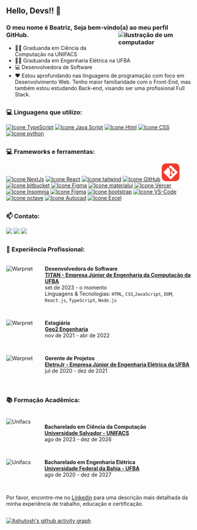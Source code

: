 ## Hello, Devs!! 👋
### O meu nome é Beatriz, Seja bem-vindo(a) ao meu perfil GitHub. <img src="https://i.postimg.cc/SxLHN1bj/pcimg.png" alt="ilustração de um computador" min-width="200px" max-width="200px" width="200px" align="right">


- 👨‍🎓 Graduanda em Ciência da Computação na UNIFACS
- 👨‍🎓 Graduanda em Engenharia Elétrica na UFBA
- 💻 Desenvolvedora de Software
- ❤️ Estou aprofundando nas linguagens de programação com foco em Desenvolvimento Web. Tenho maior familiaridade com o Front-End, mas também estou estudando Back-end, visando ser uma profissional Full Stack.

##
### 💻 Linguagens que utilizo:

[<img height="48px" width="48px" alt="Icone TypeScript" src="https://skillicons.dev/icons?i=ts"/>](https://www.typescriptlang.org/pt/)
[<img height="48px" width="48px" alt="Icone Java Script" src="https://skillicons.dev/icons?i=js"/>](https://developer.mozilla.org/pt-BR/docs/Web/JavaScript)
[<img height="48px" width="48px" alt="Icone Html" src="https://skillicons.dev/icons?i=html"/>](https://developer.mozilla.org/pt-BR/docs/Web/HTML)
[<img height="48px" width="48px" alt="Icone CSS" src="https://skillicons.dev/icons?i=css"/>](https://developer.mozilla.org/pt-BR/docs/Web/CSS)
[<img height="48px" width="48px" alt="Icone python" src="https://skillicons.dev/icons?i=py"/>](https://www.python.org)

##

### 💻 Frameworks e ferramentas:
[<img height="48px" width="48px" alt="Icone NextJs" src="https://skillicons.dev/icons?i=nextjs"/>](https://nextjs.org)
[<img height="48px" width="48px" alt="Icone React" src="https://skillicons.dev/icons?i=react"/>](https://pt-br.react.dev)
[<img height="48px" width="48px" alt="Icone tailwind" src="https://skillicons.dev/icons?i=tailwind"/>](https://tailwindcss.com)
[<img height="48px" width="48px" alt="Icone GitHub" src="https://skillicons.dev/icons?i=github"/>](https://github.com/)
[<img height="48px" width="48px" alt="Icone Git" src="https://raw.githubusercontent.com/tandpfun/skill-icons/main/icons/Git.svg"/>](https://git-scm.com)
[<img height="48px" width="48px" alt="Icone bitbucket" src="https://skillicons.dev/icons?i=bitbucket"/>](https://bitbucket.org/product/)
[<img height="48px" width="48px" alt="Icone Figma" src="https://skillicons.dev/icons?i=figma"/>](https://www.figma.com)
[<img height="48px" width="48px" alt="Icone materialui" src="https://skillicons.dev/icons?i=materialui"/>](https://mui.com/material-ui/)
[<img height="48px" width="48px" alt="Icone Vercer" src="https://skillicons.dev/icons?i=vercel"/>](https://vercel.com)
[<img height="48px" width="48px" alt="Icone Insomnia" src="https://i.postimg.cc/MHch4m7T/insomnia.png"/>](https://insomnia.rest)
[<img height="48px" width="48px" alt="Icone Figma" src="https://skillicons.dev/icons?i=postman"/>](https://www.figma.com)
[<img height="48px" width="48px" alt="Icone bootstrap" src="https://skillicons.dev/icons?i=bootstrap"/>](https://getbootstrap.com)
[<img height="48px" width="48px" alt="Icone VS-Code" src="https://skillicons.dev/icons?i=vscode"/>](https://code.visualstudio.com)
[<img height="48px" width="48px" alt="Icone octave" src="https://skillicons.dev/icons?i=octave"/>](https://octave.org)
[<img height="48px" width="48px" alt="Icone Autocad" src="https://skillicons.dev/icons?i=autocad"/>](https://www.autodesk.com/br/products/autocad/overview?term=1-YEAR&tab=subscription)
[<img height="48px" width="48px" alt="Icone Excel" src="https://i.postimg.cc/L56qZLJK/excel.png"/>](https://www.microsoft.com/pt-br/microsoft-365/excel)

##

### 📫 Contato:
 [<img src="https://img.shields.io/badge/linkedin-%230077B5.svg?&style=for-the-badge&logo=linkedin&logoColor=white" />](https://www.linkedin.com/in/beatriz-siquara/) 
 [<img src = "https://img.shields.io/badge/instagram-%23E4405F.svg?&style=for-the-badge&logo=instagram&logoColor=white">](https://www.instagram.com/bia.siquara/) 
 [<img src = "https://img.shields.io/badge/Gmail-EA4335.svg?style=for-the-badge&logo=Gmail&logoColor=white">](mailto:beatrizsiquara@gmail.com)

##

### 🏦 Experiência Profissional:
\
[<img align="left" height="94px" width="95px" alt="Warpnet" style="padding-right: 10px" src="https://i.postimg.cc/MTVRBN1C/TITAN.png"/>](https://titanci.com.br)
**Desenvolvedora de Software** \
[**TITAN - Empresa Júnior de Engenharia da Computação da UFBA**](https://titanci.com.br)  \
set de 2023 - o momento \
Linguagens & Tecnologias: `HTML`, `CSS`,`JavaScript`, `DOM`, `React.js`, `TypeScript`, `Node.js`

<br/>

[<img align="left" height="94px" width="95px" alt="Warpnet" style="padding-right: 10px" src="https://i.postimg.cc/FRMkG4yr/geo2eng.png"/>](https://titanci.com.br)

**Estagiária** \
[**Geo2 Engenharia**](https://geo2engenharia.com.br)  \
nov de 2021 - abr de 2022 

<br/>

[<img align="left" height="94px" width="95px" alt="Warpnet" style="padding-right: 10px" src="https://i.postimg.cc/nhzYwH8Z/eletrojr.png"/>](https://titanci.com.br)

**Gerente de Projetos** \
[**EletroJr - Empresa Júnior de Engenharia Elétrica da UFBA**](https://eletrojr.com.br)  \
jul de 2020 - dez de 2021 

<br/>

##

### 📚 Formação Acadêmica:

\
[<img align="left" height="94px" width="94px" alt="Unifacs"  style="padding-right: 10px" src="https://i.postimg.cc/k4brvXpj/unifacs.png"/>](https://www.unifacs.br)

**Bacharelado em Ciência da Computação** \
[**Universidade Salvador - UNIFACS**](https://www.unifacs.br) \
ago de 2023 - dez de 2026  

<br/>

[<img align="left" height="94px" width="94px" alt="Unifacs"  style="padding-right: 10px" src="https://i.postimg.cc/Y9Z2zCz0/ufba.png"/>](https://www.ufba.br)
**Bacharelado em Engenharia Elétrica** \
[**Universidade Federal da Bahia - UFBA**](https://www.ufba.br) \
ago de 2020 - dez de 2027

<br/>

Por favor, encontre-me no [Linkedin](https://www.linkedin.com/in/beatriz-siquara/) para uma descrição mais detalhada da minha experiência de trabalho, educação e certificação.

##

[![Ashutosh's github activity graph](https://github-readme-activity-graph.vercel.app/graph?username=siquara&theme=react-dark)](https://github.com/siquara)

